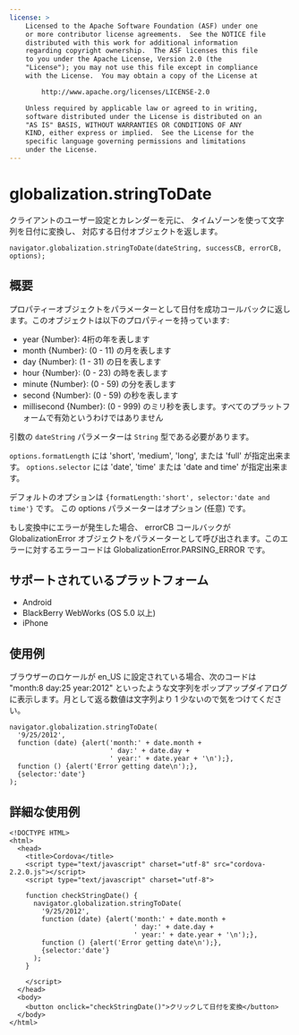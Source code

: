 ```yaml
---
license: >
    Licensed to the Apache Software Foundation (ASF) under one
    or more contributor license agreements.  See the NOTICE file
    distributed with this work for additional information
    regarding copyright ownership.  The ASF licenses this file
    to you under the Apache License, Version 2.0 (the
    "License"); you may not use this file except in compliance
    with the License.  You may obtain a copy of the License at

        http://www.apache.org/licenses/LICENSE-2.0

    Unless required by applicable law or agreed to in writing,
    software distributed under the License is distributed on an
    "AS IS" BASIS, WITHOUT WARRANTIES OR CONDITIONS OF ANY
    KIND, either express or implied.  See the License for the
    specific language governing permissions and limitations
    under the License.
---
```


globalization.stringToDate
===========

クライアントのユーザー設定とカレンダーを元に、
タイムゾーンを使って文字列を日付に変換し、
対応する日付オブジェクトを返します。

    navigator.globalization.stringToDate(dateString, successCB, errorCB, options);

概要
-----------

プロパティーオブジェクトをパラメーターとして日付を成功コールバックに返します。このオブジェクトは以下のプロパティーを持っています:

- year {Number}: 4桁の年を表します
- month {Number}: (0 - 11) の月を表します
- day {Number}: (1 - 31) の日を表します
- hour {Number}: (0 - 23) の時を表します
- minute {Number}: (0 - 59) の分を表します
- second {Number}: (0 - 59) の秒を表します
- millisecond {Number}: (0 - 999) のミリ秒を表します。すべてのプラットフォームで有効というわけではありません

引数の `dateString` パラメーターは `String` 型である必要があります。

`options.formatLength` には 'short', 'medium', 'long', または 'full' が指定出来ます。
`options.selector` には 'date', 'time' または 'date and time' が指定出来ます。

デフォルトのオプションは `{formatLength:'short', selector:'date and time'}` です。
この options パラメーターはオプション (任意) です。

もし変換中にエラーが発生した場合、 errorCB コールバックが GlobalizationError オブジェクトをパラメーターとして呼び出されます。このエラーに対するエラーコードは GlobalizationError.PARSING\_ERROR です。


サポートされているプラットフォーム
-------------------

- Android
- BlackBerry WebWorks (OS 5.0 以上)
- iPhone

使用例
-------------

ブラウザーのロケールが en\_US に設定されている場合、次のコードは "month:8 day:25 year:2012" といったような文字列をポップアップダイアログに表示します。月として返る数値は文字列より 1 少ないので気をつけてください。

    navigator.globalization.stringToDate(
      '9/25/2012',
      function (date) {alert('month:' + date.month +
                             ' day:' + date.day + 
                             ' year:' + date.year + '\n');},
      function () {alert('Error getting date\n');},
      {selector:'date'}
    );


詳細な使用例
------------

    <!DOCTYPE HTML>
    <html>
      <head>
        <title>Cordova</title>
        <script type="text/javascript" charset="utf-8" src="cordova-2.2.0.js"></script>
        <script type="text/javascript" charset="utf-8">

        function checkStringDate() {
          navigator.globalization.stringToDate(
            '9/25/2012',
            function (date) {alert('month:' + date.month +
                                   ' day:' + date.day + 
                                   ' year:' + date.year + '\n');},
            function () {alert('Error getting date\n');},
            {selector:'date'}
          );
        }

        </script>
      </head>
      <body>
        <button onclick="checkStringDate()">クリックして日付を変換</button>
      </body>
    </html>

